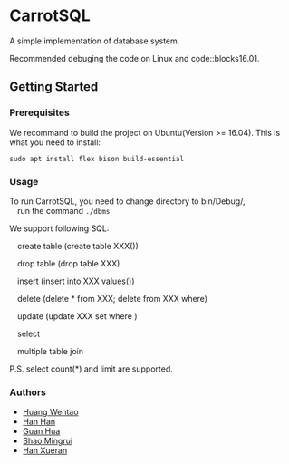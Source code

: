 # CarrotSQL

A simple implementation of database system.

Recommended debuging the code on Linux and code::blocks16.01.

## Getting Started

### Prerequisites

We recommand to build the project on Ubuntu(Version >= 16.04). This is what you need to install:
```
sudo apt install flex bison build-essential
```

### Usage
To run CarrotSQL, you need to change directory to bin/Debug/,  
&emsp;run the command ```./dbms```  
  
We support following SQL:  
  
&emsp;create table (create table XXX())  

&emsp;drop table (drop table XXX)  

&emsp;insert (insert into XXX values())  

&emsp;delete (delete * from XXX;  delete from XXX where)  

&emsp;update (update XXX set where )  

&emsp;select   

&emsp;multiple table join  

P.S. select count(\*) and limit are supported.   


### Authors

- [Huang Wentao](https://github.com/huangwentao0831)
- [Han Han](https://github.com/hagen666)
- [Guan Hua](https://github.com/GH1995)
- [Shao Mingrui](https://github.com/crazyxuehu)
- [Han Xueran](https://github.com/lemontreehxr)
